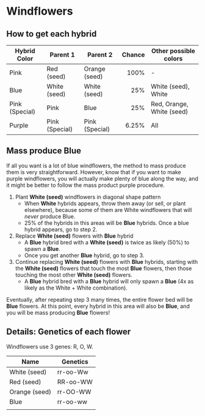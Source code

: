 # Windflowers

## How to get each hybrid

| Hybrid Color   | Parent 1       | Parent 2       | Chance | Other possible colors     |
|----------------|----------------|----------------|-------:|---------------------------|
| Pink           | Red (seed)     | Orange (seed)  | 100%   | -                         |
| Blue           | White (seed)   | White (seed)   | 25%    | White (seed), White       |
| Pink (Special) | Pink           | Blue           | 25%    | Red, Orange, White (seed) |
| Purple         | Pink (Special) | Pink (Special) | 6.25%  | All                       |


## Mass produce Blue

If all you want is a lot of blue windflowers, the method to mass produce them is very straightforward.  However, know that if you want to make purple windflowers, you will actually make plenty of blue along the way, and it might be better to follow the mass product purple procedure.  

1. Plant **White (seed)** windflowers in diagonal shape pattern
    - When **White** hybrids appears, throw them away (or sell, or plant elsewhere), because some of them are White windflowers that will *never* produce Blue.  
    - 25% of the hybrids in this areas will be **Blue** hybrids. Once a blue hybrid appears, go to step 2. 
2. Replace **White (seed)** flowers with **Blue** hybrid
    - A **Blue** hybrid bred with a **White (seed)** is twice as likely (50%) to spawn a **Blue**.
    - Once you get another **Blue** hybrid, go to step 3.
3. Continue replacing **White (seed)** flowers with **Blue** hybrids, starting with the **White (seed)** flowers that touch the most **Blue** flowers, then those touching the most other **White (seed)** flowers.  
    - A **Blue** hybrid bred with a **Blue** hybrid will only spawn a **Blue** (4x as likely as the White + White combination).

Eventually, after repeating step 3 many times, the entire flower bed will be **Blue** flowers.  At this point, every hybrid in this area will also be **Blue**, and you will be mass producing **Blue** flowers!




## Details: Genetics of each flower

Windflowers use 3 genes: R, O, W.  

| Name          | Genetics |
|---------------|----------|
| White (seed)  | rr-oo-Ww |
| Red (seed)    | RR-oo-WW |
| Orange (seed) | rr-OO-WW |
| Blue          | rr-oo-ww |
|               |          |

